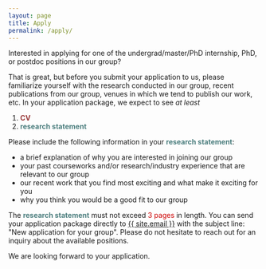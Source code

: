 ```yaml
---
layout: page
title: Apply
permalink: /apply/
---
```


Interested in applying for one of the undergrad/master/PhD internship, PhD, or postdoc positions in our group? 

That is great, but before you submit your application to us, please familiarize yourself with the research conducted in our group, recent publications from our group, venues in which we tend to publish our work, etc. In your application package, we expect to see <i>at least</i>

1. <font color="#973535"><b>CV</b></font>
2. <font color="#4d7f7f"><b>research statement</b></font>

Please include the following information in your <font color="#4d7f7f"><b>research statement</b></font>: 

- a brief explanation of why you are interested in joining our group
- your past courseworks and/or research/industry experience that are relevant to our group
- our recent work that you find most exciting and what make it exciting for you
- why you think you would be a good fit to our group

The <font color="#4d7f7f"><b>research statement</b></font> must not exceed <font color="#cc0000">3 pages</font> in length. You can send your application package directly to <a class="u-email" href="mailto:{{ site.email }}">{{ site.email }}</a> with the subject line: "New application for your group". Please do not hesitate to reach out for an inquiry about the available positions.

We are looking forward to your application.
